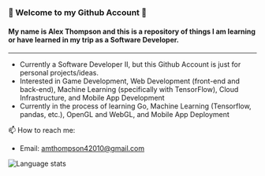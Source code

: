 
### :metal: Welcome to my Github Account :metal: 
#### My name is Alex Thompson and this is a repository of things I am learning or have learned in my trip as a Software Developer.

<hr/>

* Currently a Software Developer II, but this Github Account is just for personal projects/ideas.
* Interested in Game Development, Web Development (front-end and back-end), Machine Learning (specifically with TensorFlow), Cloud Infrastructure, and Mobile App Development
* Currently in the process of learning Go, Machine Learning (Tensorflow, pandas, etc.), OpenGL and WebGL, and Mobile App Deployment

📫 How to reach me: 

* Email: amthompson42010@gmail.com

![Language stats](https://github-readme-stats.vercel.app/api/top-langs/?username=amthompson42010&count_private=true&show_icons=true&theme=dark&layout=compact)
